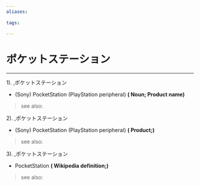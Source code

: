 ```yaml
---
aliases:
    
tags:
    
---
```


# ポケットステーション
---
1).
,ポケットステーション

- (Sony) PocketStation (PlayStation peripheral)
**( Noun; Product name)**
> see also: 
            
2).
,ポケットステーション

- (Sony) PocketStation (PlayStation peripheral)
**( Product;)**
> see also: 
            
3).
,ポケットステーション

- PocketStation
**( Wikipedia definition;)**
> see also: 
            